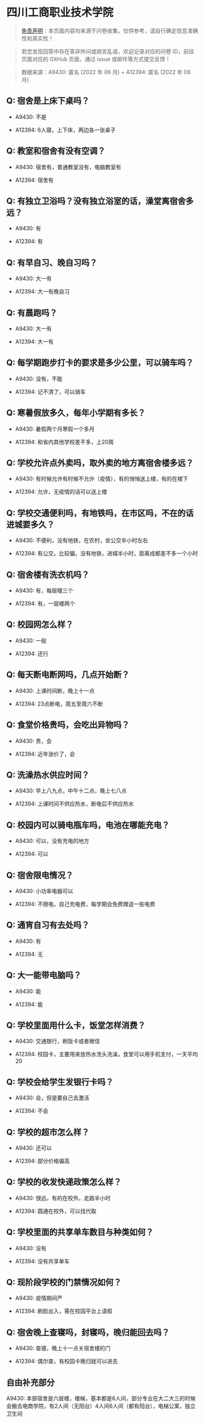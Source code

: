 # 四川工商职业技术学院

> [免责声明](https://colleges.chat/#_3)：本页面内容均来源于问卷收集，仅供参考，请自行确定信息准确性和真实性！

> 若您发现回答中存在答非所问或胡言乱语，欢迎记录对应的问卷 ID，前往页面对应的 GitHub 页面，通过 issue 或邮件等方式提交反馈！

> 数据来源：A9430: 匿名 (2022 年 06 月) + A12394: 匿名 (2022 年 06 月)

## Q: 宿舍是上床下桌吗？

- A9430: 不是

- A12394: 6人寝，上下床，两边各一张桌子

## Q: 教室和宿舍有没有空调？

- A9430: 宿舍有，普通教室没有，电脑教室有

- A12394: 宿舍有

## Q: 有独立卫浴吗？没有独立浴室的话，澡堂离宿舍多远？

- A9430: 有

- A12394: 有

## Q: 有早自习、晚自习吗？

- A9430: 大一有

- A12394: 大一有晚自习

## Q: 有晨跑吗？

- A9430: 大一有

- A12394: 大一有

## Q: 每学期跑步打卡的要求是多少公里，可以骑车吗？

- A9430: 没有，不能

- A12394: 记不清了，可以骑车

## Q: 寒暑假放多久，每年小学期有多长？

- A9430: 暑假两个月寒假一个多月

- A12394: 和省内其他学校差不多，上20周

## Q: 学校允许点外卖吗，取外卖的地方离宿舍楼多远？

- A9430: 有时候允许有时候不允许（疫情），有的悄悄送上楼，有的在楼下

- A12394: 允许，无疫情的话可以送上楼

## Q: 学校交通便利吗，有地铁吗，在市区吗，不在的话进城要多久？

- A9430: 不便利，没有地铁，在农村，坐公交半小时左右

- A12394: 有公交，比较偏，没有地铁，进城半小时，距离成都差不多一个小时

## Q: 宿舍楼有洗衣机吗？

- A9430: 有，每层楼三个

- A12394: 有，一层楼两个

## Q: 校园网怎么样？

- A9430: 一般

- A12394: 还行

## Q: 每天断电断网吗，几点开始断？

- A9430: 上课时间断，晚上十一点

- A12394: 23点断电，周五至周六不断

## Q: 食堂价格贵吗，会吃出异物吗？

- A9430: 贵，会

- A12394: 近年涨价了，会

## Q: 洗澡热水供应时间？

- A9430: 早上八九点，中午十二点，晚上七八点

- A12394: 上课时间不供应热水，断电后不供应热水

## Q: 校园内可以骑电瓶车吗，电池在哪能充电？

- A9430: 可以，没有充电的地方

- A12394: 可以

## Q: 宿舍限电情况？

- A9430: 小功率电器可以

- A12394: 不限电，自己充电费，每学期会免费赠送一些电费

## Q: 通宵自习有去处吗？

- A9430: 有

- A12394: 无

## Q: 大一能带电脑吗？

- A9430: 能

- A12394: 能

## Q: 学校里面用什么卡，饭堂怎样消费？

- A9430: 交通银行，刷饭卡或者微信

- A12394: 校园卡，主要用来放热水洗头洗澡，食堂可以用手机支付，一天平均20

## Q: 学校会给学生发银行卡吗？

- A9430: 会，但是要自己去激活

- A12394: 不会

## Q: 学校的超市怎么样？

- A9430: 还可以

- A12394: 部分价格偏高

## Q: 学校的收发快递政策怎么样？

- A9430: 很远，有的在校外，走路半小时

- A12394: 圆通在校外，可以找代取

## Q: 学校里面的共享单车数目与种类如何？

- A9430: 没有

- A12394: 没有共享单车

## Q: 现阶段学校的门禁情况如何？

- A9430: 疫情期间严

- A12394: 刷脸出入，需在校园平台上请假

## Q: 宿舍晚上查寝吗，封寝吗，晚归能回去吗？

- A9430: 查寝，晚上十一点关宿舍楼的门

- A12394: 偶尔查，有校园卡晚归就可以进去

## 自由补充部分

A9430: 本部宿舍是六层楼，楼梯，基本都是6人间，部分专业在大二大三的时候会搬去电商学院，有2人间（无阳台）4人间6人间（都有阳台），电梯公寓，独立卫生间